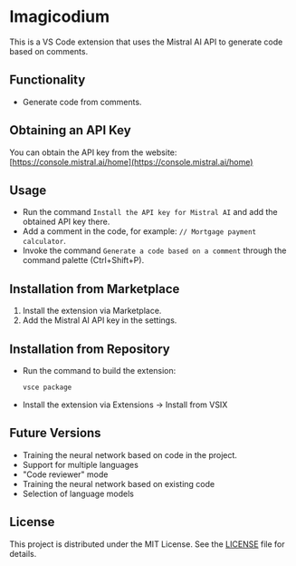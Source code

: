 # Imagicodium

This is a VS Code extension that uses the Mistral AI API to generate code based on comments.

## Functionality
- Generate code from comments.

## Obtaining an API Key
You can obtain the API key from the website: [https://console.mistral.ai/home](https://console.mistral.ai/home)

## Usage
- Run the command `Install the API key for Mistral AI` and add the obtained API key there.
- Add a comment in the code, for example: `// Mortgage payment calculator`.
- Invoke the command `Generate a code based on a comment` through the command palette (Ctrl+Shift+P).

## Installation from Marketplace
1. Install the extension via Marketplace.
2. Add the Mistral AI API key in the settings.

## Installation from Repository
- Run the command to build the extension:
  ```bash
  vsce package
  ```
- Install the extension via Extensions -> Install from VSIX

## Future Versions
- Training the neural network based on code in the project.
- Support for multiple languages
- "Code reviewer" mode
- Training the neural network based on existing code
- Selection of language models

## License
This project is distributed under the MIT License. See the [LICENSE](LICENSE) file for details.